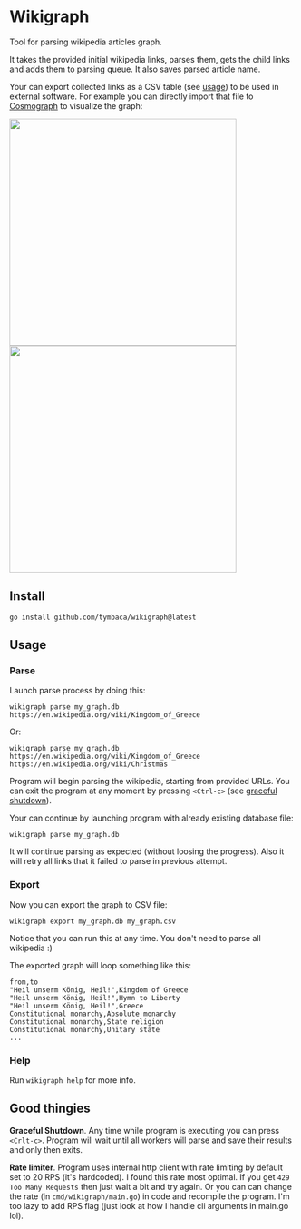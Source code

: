 # Wikigraph

Tool for parsing wikipedia articles graph.

It takes the provided initial wikipedia links, parses them, gets the child links 
and adds them to parsing queue. It also saves parsed article name.

Your can export collected links as a CSV table (see [usage](#usage)) to be used 
in external software. For example you can directly import that file to 
[Cosmograph](https://cosmograph.app/run/) to visualize the graph:

<p float="left">
  <img src="https://github.com/user-attachments/assets/d398b28a-5028-44bd-8049-0aa1d98df3c5" width="400" /> 
  <img src="https://github.com/user-attachments/assets/0db5a20f-9c5f-4f6c-add5-4dc61814a152" width="400" />
</p>

## Install

```
go install github.com/tymbaca/wikigraph@latest
```

## Usage

### Parse

Launch parse process by doing this:

```
wikigraph parse my_graph.db https://en.wikipedia.org/wiki/Kingdom_of_Greece
```

Or:

```
wikigraph parse my_graph.db https://en.wikipedia.org/wiki/Kingdom_of_Greece https://en.wikipedia.org/wiki/Christmas
```

Program will begin parsing the wikipedia, starting from provided URLs. You can exit 
the program at any moment by pressing `<Ctrl-c>` (see [graceful shutdown](#usagedev-features)). 

Your can continue by launching program with already existing database file:

```
wikigraph parse my_graph.db
```

It will continue parsing as expected (without loosing the progress). 
Also it will retry all links that it failed to parse in previous attempt.

### Export

Now you can export the graph to CSV file:

```
wikigraph export my_graph.db my_graph.csv
```

Notice that you can run this at any time. You don't need to parse all wikipedia :)

The exported graph will loop something like this:

```csv
from,to
"Heil unserm König, Heil!",Kingdom of Greece
"Heil unserm König, Heil!",Hymn to Liberty
"Heil unserm König, Heil!",Greece
Constitutional monarchy,Absolute monarchy
Constitutional monarchy,State religion
Constitutional monarchy,Unitary state
...
```

### Help

Run `wikigraph help` for more info.

## Good thingies

**Graceful Shutdown**. Any time while program is executing you can press 
`<Crlt-c>`. Program will wait until all workers will parse and save their 
results and only then exits.

**Rate limiter**. Program uses internal http client with rate limiting by 
default set to 20 RPS (it's hardcoded). I found this rate most optimal. If you 
get `429 Too Many Requests` then just wait a bit and try again. Or you can can 
change the rate (in `cmd/wikigraph/main.go`) in code and recompile the program. 
I'm too lazy to add RPS flag (just look at how I handle cli arguments in main.go 
lol).
